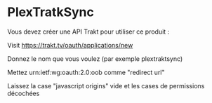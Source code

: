 # PlexTratkSync

Vous devez créer une API Trakt pour utiliser ce produit :

Visit https://trakt.tv/oauth/applications/new

Donnez le nom que vous voulez (par exemple plextraktsync)

Mettez urn:ietf:wg:oauth:2.0:oob comme "redirect url"

Laissez la case "javascript origins" vide et les cases de permissions décochées